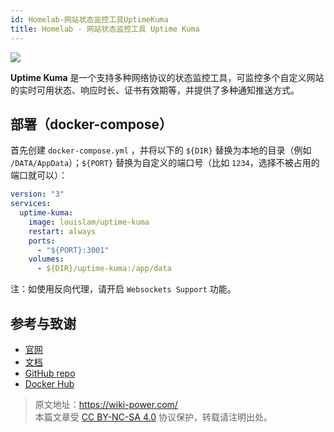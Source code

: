 ```yaml
---
id: Homelab-网站状态监控工具UptimeKuma
title: Homelab - 网站状态监控工具 Uptime Kuma
---
```


![](https://wiki-media-1253965369.cos.ap-guangzhou.myqcloud.com/img/20230410160253.jpg)

**Uptime Kuma** 是一个支持多种网络协议的状态监控工具，可监控多个自定义网站的实时可用状态、响应时长、证书有效期等，并提供了多种通知推送方式。

## 部署（docker-compose）

首先创建 `docker-compose.yml` ，并将以下的 `${DIR}` 替换为本地的目录（例如 `/DATA/AppData`）；`${PORT}` 替换为自定义的端口号（比如 `1234`，选择不被占用的端口就可以）：

```yml title="docker-compose.yml"
version: "3"
services:
  uptime-kuma:
    image: louislam/uptime-kuma
    restart: always
    ports:
      - "${PORT}:3001"
    volumes:
      - ${DIR}/uptime-kuma:/app/data
```

注：如使用反向代理，请开启 `Websockets Support` 功能。

## 参考与致谢

- [官网](https://uptime.kuma.pet/)
- [文档](https://github.com/louislam/uptime-kuma/wiki)
- [GitHub repo](https://github.com/louislam/uptime-kuma)
- [Docker Hub](https://hub.docker.com/r/louislam/uptime-kuma)

> 原文地址：<https://wiki-power.com/>  
> 本篇文章受 [CC BY-NC-SA 4.0](https://creativecommons.org/licenses/by/4.0/deed.zh) 协议保护，转载请注明出处。

